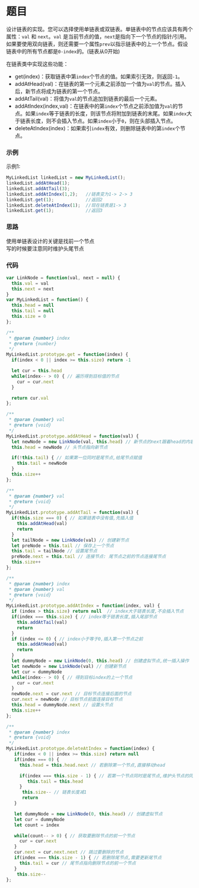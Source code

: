 # 题目
设计链表的实现。您可以选择使用单链表或双链表。单链表中的节点应该具有两个属性：`val` 和 `next`。`val` 是当前节点的值，`next`是指向下一个节点的指针/引用。如果要使用双向链表，则还需要一个属性`prev`以指示链表中的上一个节点。假设链表中的所有节点都是`0-index`的。(链表从0开始)

在链表类中实现这些功能：
 + get(index)：获取链表中第`index`个节点的值。如果索引无效，则返回`-1`。
 + addAtHead(val)：在链表的第一个元素之前添加一个值为`val`的节点。插入后，新节点将成为链表的第一个节点。
 + addAtTail(val)：将值为`val`的节点追加到链表的最后一个元素。
 + addAtIndex(index,val)：在链表中的第`index`个节点之前添加值为`val`的节点。如果`index`等于链表的长度，则该节点将附加到链表的末尾。如果`index`大于链表长度，则不会插入节点。如果`index`小于`0`，则在头部插入节点。
 + deleteAtIndex(index)：如果索引`index`有效，则删除链表中的第`index`个节点。

### 示例
示例1:
```js
MyLinkedList linkedList = new MyLinkedList();
linkedList.addAtHead(1);
linkedList.addAtTail(3);
linkedList.addAtIndex(1,2);   //链表变为1-> 2-> 3
linkedList.get(1);            //返回2
linkedList.deleteAtIndex(1);  //现在链表是1-> 3
linkedList.get(1);            //返回3
```

### 思路
使用单链表设计的关键是找前一个节点  
写的时候要注意同时维护头尾节点
### 代码
```js
var LinkNode = function(val, next = null) {
  this.val = val
  this.next = next
}
var MyLinkedList = function() {
  this.head = null
  this.tail = null
  this.size = 0
};

/** 
 * @param {number} index
 * @return {number}
 */
MyLinkedList.prototype.get = function(index) {
  if(index < 0 || index >= this.size) return -1

  let cur = this.head
  while(index-- > 0) { // 遍历得到目标值的节点
    cur = cur.next
  }

  return cur.val
};

/** 
 * @param {number} val
 * @return {void}
 */
MyLinkedList.prototype.addAtHead = function(val) {
  let newNode = new LinkNode(val, this.head) // 新节点的next跟着head的内容
  this.head = newNode // 头节点指向新节点

  if(!this.tail) { // 如果第一位同时是尾节点,给尾节点赋值
    this.tail = newNode
  }
  this.size++
};

/** 
 * @param {number} val
 * @return {void}
 */
MyLinkedList.prototype.addAtTail = function(val) {
  if(this.size === 0) { // 如果链表中没有值,先插入值
    this.addAtHead(val)
    return
  }
  let tailNode = new LinkNode(val) // 创建新节点
  let preNode = this.tail // 保存上一个节点
  this.tail = tailNode // 设置尾节点
  preNode.next = this.tail // 连接节点: 尾节点之前的节点连接尾节点
  this.size++
};

/** 
 * @param {number} index 
 * @param {number} val
 * @return {void}
 */
MyLinkedList.prototype.addAtIndex = function(index, val) {
  if (index > this.size) return null  // index大于链表长度,不会插入节点
  if(index === this.size) { // index等于链表长度,插入尾部节点
    this.addAtTail(val)
    return
  }
  if (index <= 0) { // index小于等于0,插入第一个节点之前
    this.addAtHead(val)
    return
  }
  let dummyNode = new LinkNode(0, this.head) // 创建虚拟节点,统一插入操作
  let newNode = new LinkNode(val) // 创建新节点
  let cur = dummyNode
  while(index-- > 0) { // 得到目标index的上一个节点
    cur = cur.next
  }
  newNode.next = cur.next // 目标节点连接后面的节点
  cur.next = newNode // 目标节点前面连接目标节点
  this.head = dummyNode.next // 设置头节点
  this.size++
};

/** 
 * @param {number} index
 * @return {void}
 */
MyLinkedList.prototype.deleteAtIndex = function(index) {
   if(index < 0 || index >= this.size) return null
   if(index === 0) {
     this.head = this.head.next // 若删除第一个节点,直接移动head

     if(index === this.size - 1) { // 若第一个节点同时是尾节点,维护头节点的同时需要维护尾节点,以防插入尾节点出错
        this.tail = this.head
     }
      this.size-- // 链表长度减1
      return
   }

   let dummyNode = new LinkNode(0, this.head) // 创建虚拟节点
   let cur = dummyNode
   let count = index

   while(count-- > 0) { // 获取要删除节点的前一个节点
     cur = cur.next
   }
   cur.next = cur.next.next // 跳过要删除的节点
   if(index === this.size - 1) { // 若删除尾节点,需要更新尾节点
     this.tail = cur // 尾节点指向删除节点的前一个节点
   }
    this.size--
};
```

